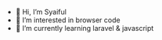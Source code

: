 - 👋 Hi, I’m Syaiful
- 👀 I’m interested in browser code
- 🌱 I’m currently learning laravel & javascript
